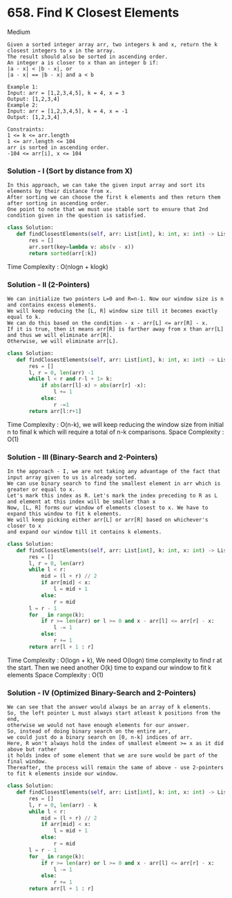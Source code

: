 # 658. Find K Closest Elements
Medium
```
Given a sorted integer array arr, two integers k and x, return the k closest integers to x in the array.
The result should also be sorted in ascending order.
An integer a is closer to x than an integer b if:
|a - x| < |b - x|, or
|a - x| == |b - x| and a < b
 
Example 1:
Input: arr = [1,2,3,4,5], k = 4, x = 3
Output: [1,2,3,4]
Example 2:
Input: arr = [1,2,3,4,5], k = 4, x = -1
Output: [1,2,3,4]
 
Constraints:
1 <= k <= arr.length
1 <= arr.length <= 104
arr is sorted in ascending order.
-104 <= arr[i], x <= 104
```
### Solution - I (Sort by distance from X)
```
In this approach, we can take the given input array and sort its elements by their distance from x.
After sorting we can choose the first k elements and then return them after sorting in ascending order.
One point to note that we must use stable sort to ensure that 2nd condition given in the question is satisfied.
```
```python
class Solution:
   def findClosestElements(self, arr: List[int], k: int, x: int) -> List[int]:
       res = []
       arr.sort(key=lambda v: abs(v - x))
       return sorted(arr[:k])
```
Time Complexity : O(nlogn + klogk)
### Solution - II (2-Pointers)
```
We can initialize two pointers L=0 and R=n-1. Now our window size is n and contains excess elements.
We will keep reducing the [L, R] window size till it becomes exactly equal to k.
We can do this based on the condition - x - arr[L] <= arr[R] - x.
If it is true, then it means arr[R] is farther away from x than arr[L] and thus we will eliminate arr[R].
Otherwise, we will eliminate arr[L].
```

```python
class Solution:
   def findClosestElements(self, arr: List[int], k: int, x: int) -> List[int]:
       res = []
       l, r = 0, len(arr) -1
       while l < r and r-l + 1> k:
           if abs(arr[l]-x) > abs(arr[r] -x):
               l += 1
           else:
               r -=1
       return arr[l:r+1]
``` 
Time Complexity : O(n-k), we will keep reducing the window size from initial n to final k which will require a total of n-k comparisons.
 Space Complexity : O(1)
### Solution - III (Binary-Search and 2-Pointers)
``` 
In the approach - I, we are not taking any advantage of the fact that input array given to us is already sorted.
We can use binary search to find the smallest element in arr which is greater or equal to x.
Let's mark this index as R. Let's mark the index preceding to R as L and element at this index will be smaller than x
Now, [L, R] forms our window of elements closest to x. We have to expand this window to fit k elements.
We will keep picking either arr[L] or arr[R] based on whichever's closer to x
and expand our window till it contains k elements.
```
```python
class Solution:
   def findClosestElements(self, arr: List[int], k: int, x: int) -> List[int]:
       res = []
       l, r = 0, len(arr)
       while l < r:
           mid = (l + r) // 2
           if arr[mid] < x:
               l = mid + 1
           else:
               r = mid
       l = r - 1
       for _ in range(k):
           if r >= len(arr) or l >= 0 and x - arr[l] <= arr[r] - x:
               l -= 1
           else:
               r += 1
       return arr[l + 1 : r]
```

Time Complexity : O(logn + k), We need O(logn) time complexity to find r at the start. Then we need another O(k) time to expand our window to fit k elements
Space Complexity : O(1)
### Solution - IV (Optimized Binary-Search and 2-Pointers)
``` 
We can see that the answer would always be an array of k elements.
So, the left pointer L must always start atleast k positions from the end,
otherwise we would not have enough elements for our answer.
So, instead of doing binary search on the entire arr,
we could just do a binary search on [0, n-k] indices of arr.
Here, R won't always hold the index of smallest elmeent >= x as it did above but rather
it holds index of some element that we are sure would be part of the final window.
Thereafter, the process will remain the same of above - use 2-pointers to fit k elements inside our window.
``` 

```python
class Solution:
   def findClosestElements(self, arr: List[int], k: int, x: int) -> List[int]:
       res = []
       l, r = 0, len(arr) - k
       while l < r:
           mid = (l + r) // 2
           if arr[mid] < x:
               l = mid + 1
           else:
               r = mid
       l = r - 1
       for _ in range(k):
           if r >= len(arr) or l >= 0 and x - arr[l] <= arr[r] - x:
               l -= 1
           else:
               r += 1
       return arr[l + 1 : r]
```
